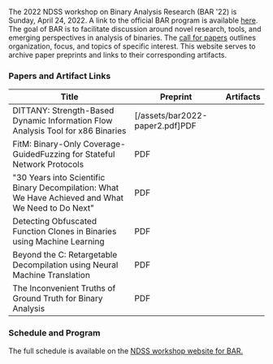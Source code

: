 The 2022 NDSS workshop on Binary Analysis Research (BAR '22) is Sunday, April 24, 2022. A link to the official BAR program is available [here](https://www.ndss-symposium.org/ndss-program/bar-2022/). The goal of BAR is to facilitate discussion around novel research, tools, and emerging perspectives in analysis of binaries. The [call for papers](https://www.ndss-symposium.org/ndss2022/cfp-bar-workshop/) outlines organization, focus, and topics of specific interest. This website serves to archive paper preprints and links to their corresponding artifacts.

### Papers and Artifact Links

| Title | Preprint | Artifacts |
| --- | --- | --- |
| DITTANY: Strength-Based Dynamic Information Flow Analysis Tool for x86 Binaries | [/assets/bar2022-paper2.pdf]PDF | |
| FitM: Binary-Only Coverage-GuidedFuzzing for Stateful Network Protocols | PDF | 
| "30 Years into Scientific Binary Decompilation: What We Have Achieved and What We Need to Do Next" | PDF | | 
| Detecting Obfuscated Function Clones in Binaries using Machine Learning | PDF | 
| Beyond the C: Retargetable Decompilation using Neural Machine Translation | PDF | 
| The Inconvenient Truths of Ground Truth for Binary Analysis | PDF | 

### Schedule and Program

The full schedule is available on the [NDSS workshop website for BAR.](https://www.ndss-symposium.org/ndss-program/bar-2022/)

